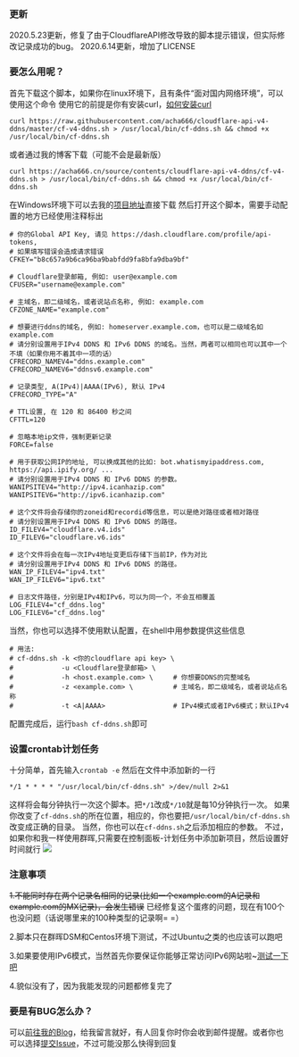 ### 更新
2020.5.23更新，修复了由于CloudflareAPI修改导致的脚本提示错误，但实际修改记录成功的bug。
2020.6.14更新，增加了LICENSE
### 要怎么用呢？
首先下载这个脚本，如果你在linux环境下，且有条件“面对国内网络环境”，可以使用这个命令
使用它的前提是你有安装curl，[如何安装curl](https://www.baidu.com/s?wd=%E5%AE%89%E8%A3%85curl "别问，问就是百度")
```shell
curl https://raw.githubusercontent.com/acha666/cloudflare-api-v4-ddns/master/cf-v4-ddns.sh > /usr/local/bin/cf-ddns.sh && chmod +x /usr/local/bin/cf-ddns.sh
```
或者通过我的博客下载（可能不会是最新版）
```shell
curl https://acha666.cn/source/contents/cloudflare-api-v4-ddns/cf-v4-ddns.sh > /usr/local/bin/cf-ddns.sh && chmod +x /usr/local/bin/cf-ddns.sh
```
在Windows环境下可以去我的[项目地址](https://github.com/acha666/cloudflare-api-v4-ddns "项目地址")直接下载
然后打开这个脚本，需要手动配置的地方已经使用注释标出
```shell
# 你的Global API Key, 请见 https://dash.cloudflare.com/profile/api-tokens,
# 如果填写错误会造成请求错误
CFKEY="b8c657a9b6ca96ba9babfdd9fa8bfa9dba9bf"

# Cloudflare登录邮箱, 例如: user@example.com
CFUSER="username@example.com"

# 主域名，即二级域名，或者说站点名称, 例如: example.com
CFZONE_NAME="example.com"

# 想要进行ddns的域名, 例如: homeserver.example.com，也可以是二级域名如 example.com
# 请分别设置用于IPv4 DDNS 和 IPv6 DDNS 的域名。当然，两者可以相同也可以其中一个不填（如果你用不着其中一项的话）
CFRECORD_NAMEV4="ddns.example.com"
CFRECORD_NAMEV6="ddnsv6.example.com"

# 记录类型, A(IPv4)|AAAA(IPv6), 默认 IPv4
CFRECORD_TYPE="A"

# TTL设置, 在 120 和 86400 秒之间
CFTTL=120

# 忽略本地ip文件，强制更新记录
FORCE=false

# 用于获取公网IP的地址, 可以换成其他的比如: bot.whatismyipaddress.com, https://api.ipify.org/ ...
# 请分别设置用于IPv4 DDNS 和 IPv6 DDNS 的参数。
WANIPSITEV4="http://ipv4.icanhazip.com" 
WANIPSITEV6="http://ipv6.icanhazip.com" 

# 这个文件将会存储你的zoneid和recordid等信息，可以是绝对路径或者相对路径
# 请分别设置用于IPv4 DDNS 和 IPv6 DDNS 的路径。
ID_FILEV4="cloudflare.v4.ids" 
ID_FILEV6="cloudflare.v6.ids"

# 这个文件将会在每一次IPv4地址变更后存储下当前IP，作为对比
# 请分别设置用于IPv4 DDNS 和 IPv6 DDNS 的路径。
WAN_IP_FILEV4="ipv4.txt"
WAN_IP_FILEV6="ipv6.txt"

# 日志文件路径，分别是IPv4和IPv6，可以为同一个，不会互相覆盖
LOG_FILEV4="cf_ddns.log"
LOG_FILEV6="cf_ddns.log"
```
当然，你也可以选择不使用默认配置，在shell中用参数提供这些信息
```shell
# 用法:
# cf-ddns.sh -k <你的cloudflare api key> \
#            -u <Cloudflare登录邮箱> \
#            -h <host.example.com> \     # 你想要DDNS的完整域名
#            -z <example.com> \          # 主域名，即二级域名，或者说站点名称
#            -t <A|AAAA>                 # IPv4模式或者IPv6模式；默认IPv4
```
配置完成后，运行`bash cf-ddns.sh`即可
### 设置crontab计划任务
十分简单，首先输入`crontab -e`
然后在文件中添加新的一行
```shell
*/1 * * * * "/usr/local/bin/cf-ddns.sh" >/dev/null 2>&1
```
这样将会每分钟执行一次这个脚本。把`*/1`改成`*/10`就是每10分钟执行一次。
如果你改变了`cf-ddns.sh`的所在位置，相应的，你也要把`/usr/local/bin/cf-ddns.sh`改变成正确的目录。
当然，你也可以在`cf-ddns.sh`之后添加相应的参数。
不过，如果你和我一样使用群晖,只需要在控制面板-计划任务中添加新项目，然后设置好时间就行
![](https://i.loli.net/2020/05/10/I2FOKQfpD9xkjlJ.png)
### 注意事项
~~1.不能同时存在两个记录名相同的记录(比如一个example.com的A记录和example.com的MX记录)，会发生错误~~
已经修复这个蛋疼的问题，现在有100个也没问题（话说哪里来的100种类型的记录啊= =）

2.脚本只在群晖DSM和Centos环境下测试，不过Ubuntu之类的也应该可以跑吧

3.如果要使用IPv6模式，当然首先你要保证你能够正常访问IPv6网站啦~[测试一下吧](https://www.test-ipv6.com/ "当然是测试能不能访问IPv6网站啦")

4.貌似没有了，因为我能发现的问题都修复完了
### 要是有BUG怎么办？
可以[前往我的Blog](https://acha666.cn/2020/05/10/%E4%BD%BF%E7%94%A8Cloudflare%E9%85%8D%E7%BD%AEIPV4%E5%92%8CIPV6%E7%9A%84%E5%8A%A8%E6%80%81DNS-DDNS "去我的博客看看吧")，给我留言就好，有人回复你时你会收到邮件提醒。或者你也可以选择[提交Issue](https://github.com/acha666/cloudflare-api-v4-ddns/issues "去Github提交Issue")，不过可能没那么快得到回复
